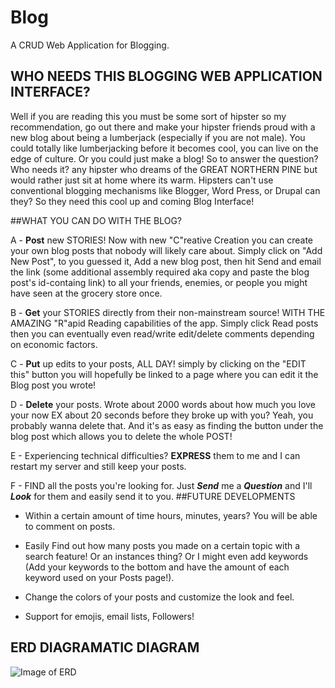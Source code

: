 # Blog
A CRUD Web Application for Blogging.

## WHO NEEDS THIS BLOGGING WEB APPLICATION INTERFACE?
Well if you are reading this you must be some sort of hipster so my recommendation, go out there and make your hipster friends proud with a new blog about being a lumberjack (especially if you are not male). You could totally like lumberjacking before it becomes cool, you can live on the edge of culture. Or you could just make a blog! So to answer the question? Who needs it? any hipster who dreams of the GREAT NORTHERN PINE but would rather just sit at home where its warm. Hipsters can't use conventional blogging mechanisms like Blogger, Word Press, or Drupal can they? So they need this cool up and coming Blog Interface!

##WHAT YOU CAN DO WITH THE BLOG?

A - **Post** new STORIES! Now with new "C"reative Creation you can create your own blog posts that nobody will likely care about. Simply click on "Add New Post", to you guessed it, Add a new blog post, then hit Send and email the link (some additional assembly required aka copy and paste the blog post's id-containg link) to all your friends, enemies, or people you might have seen at the grocery store once. 

B - **Get** your STORIES directly from their non-mainstream source! WITH THE AMAZING "R"apid Reading capabilities of the app. Simply click Read posts then you can eventually even read/write edit/delete comments depending on economic factors.

C - **Put** up edits to your posts, ALL DAY! simply by clicking on the "EDIT this" button you will hopefully be linked to a page where you can edit it the Blog post you wrote!

D - **Delete** your posts. Wrote about 2000 words about how much you love your now EX about 20 seconds before they broke up with you? Yeah, you probably wanna delete that. And it's as easy as finding the button under the blog post which allows you to delete the whole POST!

E - Experiencing technical difficulties? **EXPRESS** them to me and I can restart my server and still keep your posts.

F - FIND all the posts you're looking for. Just ***Send*** me a ***Question*** and I'll ***Look*** for them and easily send it to you. 
##FUTURE DEVELOPMENTS
- Within a certain amount of time hours, minutes, years? You will be able to comment on posts.

- Easily Find out how many posts you made on a certain topic with a search feature! Or an instances thing? Or I might even add keywords (Add your keywords to the bottom and have the amount of each keyword used on your Posts page!).

- Change the colors of your posts and customize the look and feel.

- Support for emojis, email lists, Followers! 

## ERD DIAGRAMATIC DIAGRAM
![Image of ERD](https://github.com/zargold/Blog/blob/master/Slide1.jpg?raw=true"ERD")



